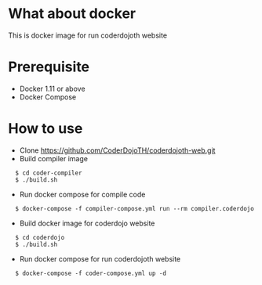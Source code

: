 # What about docker
 This is docker image for run coderdojoth website


# Prerequisite
- Docker 1.11 or above
- Docker Compose

# How to use
  - Clone https://github.com/CoderDojoTH/coderdojoth-web.git
  - Build compiler image
```
  $ cd coder-compiler
  $ ./build.sh
```
  - Run docker compose for compile code
```
  $ docker-compose -f compiler-compose.yml run --rm compiler.coderdojo
```
  - Build docker image for coderdojo website
```
  $ cd coderdojo
  $ ./build.sh
```
  - Run docker compose for run coderdojoth website
```
  $ docker-compose -f coder-compose.yml up -d
```
